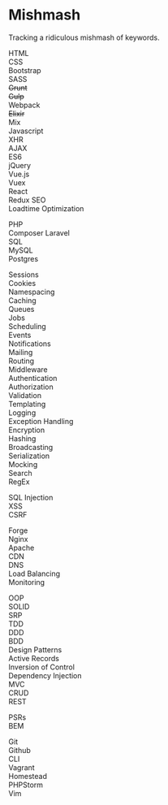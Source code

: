 # Mishmash
Tracking a ridiculous mishmash of keywords.

HTML  
CSS  
Bootstrap  
SASS  
~~Grunt~~  
~~Gulp~~  
Webpack  
~~Elixir~~  
Mix  
Javascript  
XHR  
AJAX  
ES6  
jQuery  
Vue.js  
Vuex  
React  
Redux 
SEO  
Loadtime Optimization  
  
PHP  
Composer
Laravel  
SQL  
MySQL  
Postgres  
  
Sessions  
Cookies    
Namespacing  
Caching  
Queues  
Jobs  
Scheduling  
Events  
Notifications  
Mailing  
Routing  
Middleware    
Authentication  
Authorization  
Validation  
Templating  
Logging  
Exception Handling  
Encryption  
Hashing  
Broadcasting  
Serialization  
Mocking  
Search  
RegEx  
  
SQL Injection  
XSS  
CSRF  
  
Forge  
Nginx  
Apache  
CDN  
DNS  
Load Balancing  
Monitoring  
  
OOP  
SOLID  
SRP  
TDD  
DDD  
BDD  
Design Patterns  
Active Records  
Inversion of Control  
Dependency Injection  
MVC  
CRUD  
REST  
  
PSRs  
BEM  
  
Git  
Github  
CLI  
Vagrant  
Homestead  
PHPStorm  
Vim  

  
